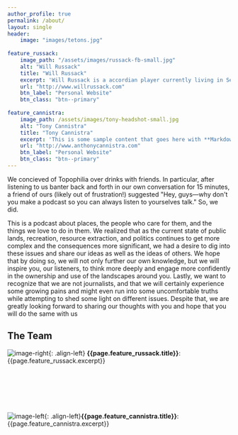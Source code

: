 ```yaml
---
author_profile: true
permalink: /about/
layout: single
header:
    image: "images/tetons.jpg"
    
feature_russack:
    image_path: "/assets/images/russack-fb-small.jpg"
    alt: "Will Russack"
    title: "Will Russack"
    excerpt: 'Will Russack is a accordian player currently living in Seattle. He received his B.S in Environmental Studies from Tufts University, and his B.F.A in Photography from the School of the Museum of Fine Arts, Boston. Drawing on this cross-disciplinary approach, Will’s photographs address mankind’s relationship with the natural world.'
    url: "http://www.willrussack.com"
    btn_label: "Personal Website"
    btn_class: "btn--primary"
    
feature_cannistra:
    image_path: /assets/images/tony-headshot-small.jpg
    alt: "Tony Cannistra"
    title: "Tony Cannistra"
    excerpt: 'This is some sample content that goes here with **Markdown** formatting. Left aligned with `type="left"`'
    url: "http://www.anthonycannistra.com"
    btn_label: "Personal Website"
    btn_class: "btn--primary"
---
```


We concieved of Topophilia over drinks with friends. In particular, after listening to us banter back and forth in our own conversation for 15 minutes, a friend of ours (likely out of frustration!) suggested "Hey, guys––why don't you make a podcast so you can always listen to yourselves talk." So, we did. 

This is a podcast about places, the people who care for them, and the things we love to do in them. We realized that as the current state of public lands, recreation, resource extraction, and politics continues to get more complex and the consequences more significant, we had a desire to dig into these issues and share our ideas as well as the ideas of others. We hope that by doing so, we will not only further our own knowledge, but we will inspire you, our listeners, to think more deeply and engage more confidently in the ownership and use of the landscapes around you. Lastly, we want to recognize that we are not journalists, and that we will certainly experience some growing pains and might even run into some uncomfortable truths while attempting to shed some light on different issues. Despite that, we are greatly looking forward to sharing our thoughts with you and hope that you will do the same with us

## The Team
![image-right]({{page.feature_russack.image_path}}){: .align-left}
**{{page.feature_russack.title}}**: {{page.feature_russack.excerpt}}

<div style="height: 80px"> </div>

![image-left]({{page.feature_cannistra.image_path}}){: .align-left}**{{page.feature_cannistra.title}}**: {{page.feature_cannistra.excerpt}}









